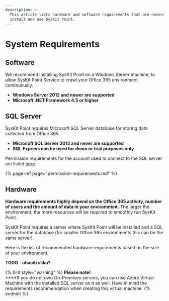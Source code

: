 ```yaml
---
description: >-
  This article lists hardware and software requirements that are necessary to
  install and use SysKit Point.
---
```


# System Requirements

## Software

We recommend installing SysKit Point on a Windows Server machine, to allow SysKit Point Service to crawl your Office 365 environment continuously. 

* **Windows Server 2012 and newer are supported** 
* **Microsoft .NET Framework 4.5 or higher**

## SQL Server

SysKit Point requires Microsoft SQL Server database for storing data collected from Office 365. 

* **Microsoft SQL Server 2012 and never are supported**
* **SQL Express can be used for demo or trial purposes only**

Permission requirements for the account used to connect to the SQL server are listed [here](permission-requirements.md).

{% page-ref page="permission-requirements.md" %}



## Hardware

**Hardware requirements highly depend on the Office 365 activity, number of users and the amount of data in your environment.** The larger the environment, the more resources will be required to smoothly run SysKit Point. 

SysKit Point requires a server where SysKit Point will be installed and a SQL server for the database \(for smaller Office 365 environments this can be the same server\). 

Here is the list of recommended hardware requirements based on the size of your environment. 

**TODO - ubaciti sliku?**

{% hint style="warning" %}
**Please note!**   
****If you do not own On-Premises servers, you can use Azure Virtual Machine with the installed SQL server on it as well. Have in mind the requirements recommendation when creating this virtual machine.
{% endhint %}

